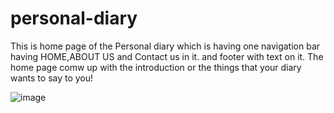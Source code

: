 # personal-diary

This is home page of the Personal diary which is having one navigation bar having HOME,ABOUT US and Contact us in it.
and footer with text on it.
The home page comw up with the  introduction or the things that your diary wants to say to you!

![image](https://user-images.githubusercontent.com/62761345/128198515-1baf9f0b-93c7-44ae-b87d-a9d5e6832763.png)
